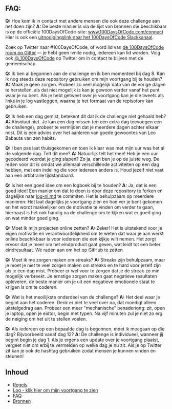 ## FAQ:
  **Q:** Hoe kom ik in contact met andere mensen die ook deze challenge aan het doen zijn?
  **A:** De beste manier is via de lijst van bronnen die beschikbaar is op de officiële 100DaysOfCode-site:
  www.100DaysOfCode.com/connect
  Hier is ook een [uitnodigingslink naar het 100DaysOfCode Slackkanaal](https://www.100daysofcode.com/slack).

  Zoek op Twitter naar #100DaysOfCode, of word lid van [de 100DaysOfCode room op Gitter](https://gitter.im/Kallaway/100DaysOfCode) — je hebt geen ivnite nodig, iedereen kan lid worden. Volg ook [@_100DaysOfCode](https://twitter.com/_100DaysOfCode) op Twitter om in contact te blijven met de gemeenschap.

  **Q:** Ik ben al begonnen aan de challenge en ik ben momenteel bij dag 8. Kan ik nog steeds deze repository gebruiken om mijn voortgang bij te houden?
  **A:** Maak je geen zorgen. Probeer zo veel mogelijk data van de vorige dagen te herstellen, als dat niet mogelijk is kan je gewoon verder vanaf het punt waar je nu bent. Als je hebt getweet over je voortgang kan je die tweets als links in je log vastleggen, waarna je het formaat van de repisotory kan gebruiken.

  **Q:** Ik heb een dag gemist, betekent dit dat ik de challenge niet gehaald heb?
  **A:** Absoluut niet. Je kan een dag missen (en een extra dag toevoegen een de challenge), probeer te vermijden dat je meerdere dagen achter elkaar mist. Dit is een advies over het aanleren van goede gewoontes van Leo Babauta van zen habits.

  **Q:** I ben pas laat thuisgekomen en toen ik klaar was met mijn uur was het al de volgende dag. Telt dit mee?
  **A:** Natuurlijk telt het mee! Heb je een uur gecodeerd voordat je ging slapen? Zo ja, dan ben je op de juiste weg.
  De reden voor dit is omdat we allemaal verschillende activiteiten op een dag hebben, met een indeling die voor iedereen anders is. Houd jezelf niet vast aan een artibtraire tijdstandaard.

  **Q:** Is het een goed idee om een logboek bij te houden?
  **A:** Ja, dat is een goed idee! Een manier om dat te doen is door deze repository te forken en dagelijks naar [log-nl.md](log-nl.md) te commiten. Het is behulpzaam op meerdere manieren: Het laat dagelijks je voortgang zien en hoe ver je bent gekomen en het wordt makkelijker om de motivatie te vinden om verder te gaan, hiernaast is het ook handig na de challenge om te kijken wat er goed ging en wat minder goed ging.

  **Q:** Moet ik mijn projecten online zetten?
  **A:** Zeker! Het is uitstekend voor je eigen motivatie en verantwoordelijkheid om te weten dat waar je aan werkt online beschikbaar is voor iedereen die een kijkje wilt nemen. Het zorgt ervoor dat je meer om het eindproduct gaat geven, wat leidt tot een beter eindresultaat. We raden aan om het op GitHub te zetten.

  **Q:** Moet ik me zorgen maken om streaks?
  **A:** Streaks zijn behulpzaam, maar je moet je niet te veel zorgen maken om streaks en te hard voor jezelf zijn als je een dag mist. Probeer er wel voor te zorgen dat je de streak zo min mogelijk verbreekt. Je ernstige zorgen maken gaat negatieve resultaten opleveren, de beste manier om je uit een negatieve emotionele staat te krijgen is om te coderen.

  **Q:** Wat is het meoilijkste onderdeel van de challenge?
  **A:** Het deel waar je begint aan het coderen. Denk er niet te veel over na, dat moedigt alleen uitstelgedrag aan. Probeer een meer "mechanische" benaderiong: zit, open je laptop, open je eidtor, begin met typen. Na vijf minuten zul je niet zo erg de neiging om het uit te stellen voelen.

  **Q:** Als iedereen op een bepaalde dag is begonnen, moet ik meegaan op die dag? Bijvoorbeeld vanaf dag 12?
  **A:** De challenge is individueel, wanneer jij begint begin je dag 1. Als je ergens een update over je voortgang plaatst, vergeet niet om erbij te vermelden op welke dag je nu zit. Als je op Twitter zit kan je ook de hashtag gebruiken zodat mensen je kunnen vinden en steunen!

## Inhoud
* [Regels](regels.md)
* [Log - klik hier om mijn voortgang te zien](log-nl.md)
* [FAQ](FAQ-nl.md)
* [Bronnen](bronnen.md)